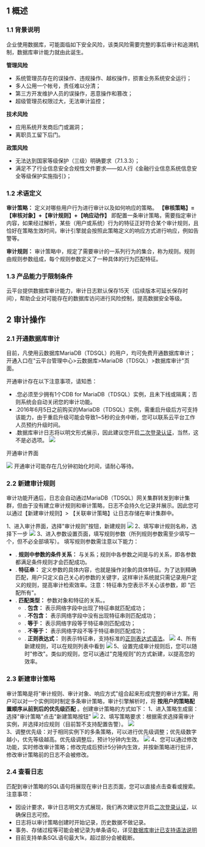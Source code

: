 ## 1 概述

### 1.1 背景说明

企业使用数据库，可能面临如下安全风险，该类风险需要完整的事后审计和追溯机制，数据库审计能力就由此诞生。

**管理风险**
- 系统管理员存在的误操作、违规操作、越权操作，损害业务系统安全运行； 
- 多人公用一个帐号，责任难以分清；
- 第三方开发维护人员的误操作，恶意操作和篡改； 
- 超级管理员权限过大，无法审计监控；


**技术风险**
- 应用系统开发商后门或漏洞； 
- 离职员工留下后门。

**政策风险**
- 无法达到国家等级保护（三级）明确要求（7.1.3.3）；
- 满足不了行业信息安全合规性文件要求——如人行《金融行业信息系统信息安全等级保护实施指引》；
### 1.2 术语定义

**审计策略：** 定义对哪些用户行为进行审计以及如何响应的策略。 **【审核策略】=【审核对象】+【审计规则】+【响应动作】** 即配置一条审计策略，需要指定审计内容，如果经过解析，某些（用户或系统）行为的特征正好符合某个审计规则，且恰好在策略生效时间，审计引擎就会按照此策略定义的响应方式进行响应，例如告警等。

**审计规则：** 审计策略中，规定了需要审计的一系列行为的集合，称为规则。规则由规则参数组成，每个规则参数定义了一种具体的行为匹配特征。

### 1.3 产品能力于限制条件

云平台提供数据库审计能力，审计日志默认保存15天（后续版本可延长保存时间），帮助企业对可能存在的数据库访问进行风险控制，提高数据安全等级。

## 2 审计操作

### 2.1 开通数据库审计

目前，凡使用云数据库MariaDB（TDSQL）的用户，均可免费开通数据库审计；开通入口在&quot;云平台管理中心&gt;云数据库&gt;MariaDB（TDSQL）&gt;数据库审计&quot;页面。

开通审计存在以下注意事项，请知悉：

- .您必须至少拥有1个CDB for MariaDB（TDSQL）实例，且未下线或隔离；否则系统会自动关闭您的审计功能。
- .2016年6月5日之前购买的MariaDB（TDSQL）实例，需重启升级后方可支持该能力，由于重启升级可能会导致1~5秒的业务中断，您可以联系云平台工作人员预约升级时间。
- .数据库审计日志将以明文形式展示，因此建议您开启[二次登录认证](/document/product/378/8392)，当然，这不是必选项。
![](http://imgcache.tcecqpoc.fsphere.cn/image/mccdn.qcloud.com/static/img/89e47d9466f5d5b2db1d9e6602eb94b7/image.png)

开通审计界面

![](http://imgcache.tcecqpoc.fsphere.cn/image/mccdn.qcloud.com/static/img/ac6fc0157833324ac398228c1a1415f0/image.png)
开通审计可能存在几分钟初始化时间，请耐心等待。

### 2.2 新建审计规则

审计功能开通后，日志会自动通过MariaDB（TDSQL）网关集群转发到审计集群，但由于没有建立审计规则和审计策略，日志不会持久化记录并展示。因此您可以通过【新建审计规则】&gt; 【关联审计策略】让日志存储在审计集群中。

1、进入审计界面，选择&quot;审计规则&quot;按钮，新建规则
![](http://imgcache.tcecqpoc.fsphere.cn/image/mccdn.qcloud.com/static/img/10ee0d0b0eb5a49887df8419daee306d/image.png)
2、填写审计规则名称，选择下一步
![](http://imgcache.tcecqpoc.fsphere.cn/image/mccdn.qcloud.com/static/img/a5c1d8e4de3ca3c8e0b491372efc1644/image.png)
3、进入参数设置页面，填写规则参数（所列规则参数需至少填写一个，但不必全部填写）。
填写规则参数需注意以下能力：
- . **规则中参数的条件关系：** 与关系；规则中各参数之间是与的关系，即各参数都满足条件规则才会匹配成功。
- . **特征串：** 定义参数的具体内容，也就是操作对象的具体特征。为了达到精确匹配，用户只定义自己关心的参数的关键字，这样审计系统就只需记录用户定义的规则，提高审计检索效率。注意：特征串为空表示不关心该参数，即 &quot;匹配所有&quot;。
- . **匹配类型：** 参数对象和特征的关系。。
  - . **包含：** 表示网络字段中出现了特征串就匹配成功；
  - . **不包含：** 表示网络字段中没有出现特征串则匹配成功；
  - . **等于：** 表示网络字段等于特征串则匹配成功；
  - . **不等于：** 表示网络字段不等于特征串则匹配成功；
  - . **正则表达式：** 则表示特征串，支持标准的[正则表达式语法](http://zh.wikipedia.org/wiki/%E6%AD%A3%E5%88%99%E8%A1%A8%E8%BE%BE%E5%BC%8F)。
![](http://imgcache.tcecqpoc.fsphere.cn/image/mccdn.qcloud.com/static/img/241c4669c908d346b7a2cd16632d8cf1/image.png)
4、所有新建规则，可以在规则列表中看到
![](http://imgcache.tcecqpoc.fsphere.cn/image/mccdn.qcloud.com/static/img/4f6a7744d82875b836ed3d2e4283e0bc/image.png)
5、设置完成审计规则后，您可以随时&quot;修改&quot;。类似的规则，您可以通过&quot;克隆规则&quot;的方式新建，以提高您的效率。

### 2.3 新建审计策略

审计策略是将&quot;审计规则、审计对象、响应方式&quot;组合起来形成完整的审计方案。用户可以对一个实例同时制定多条审计策略，审计引擎解析时，将 **按用户的策略配置顺序从前到后的优先级匹配** 。创建审计策略的方式如下：
1、进入策略生成窗：选择&quot;审计策略&quot;点击&quot;新建策略按钮&quot;
![](http://imgcache.tcecqpoc.fsphere.cn/image/mccdn.qcloud.com/static/img/a5711897868ec47f9fcdcc1d8f95ed9c/image.png)
2、填写策略要求：根据需求选择需审计实例，并选择对应规则（目前暂不支持配置告警）。
![](http://imgcache.tcecqpoc.fsphere.cn/image/mccdn.qcloud.com/static/img/5ee47ce0b915dfabb76c4ec071cc2fdf/image.png)
<br>
3、调整优先级：对于相同实例下的多条策略，可以进行优先级调整；优先级数字越小，优先等级越高。优先级调整后，预计1分钟内生效。
![](http://imgcache.tcecqpoc.fsphere.cn/image/mccdn.qcloud.com/static/img/9a0cf48a91f9cab02344a08ad9eb2333/image.png)
  4、您可以通过修改功能，实时修改审计策略；修改完成后预计5分钟内生效，并按新策略进行批评，修改审计策略前的日志不会被修改。

### 2.4 查看日志

匹配到审计策略的SQL语句将展现在审计日志页面，您可以直接点击查看或搜索。注意事项：

- 因设计要求，审计日志明文方式展现，我们再次建议您开启[二次登录认证](/document/product/378/8392)，以确保日志可控。
- 日志将以审计策略创建时开始记录，历史数据不做记录。
- 事务、存储过程等可能会被记录为单条语句，详见[数据库审计已支持语法说明](/doc/product/237/4847)
- 目前支持单条SQL语句最大1k，超过部分会被截断。
